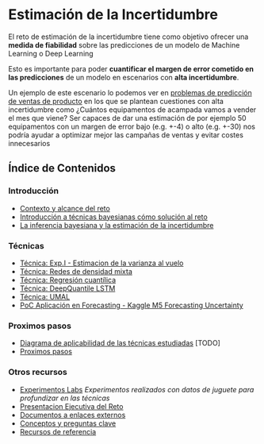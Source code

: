 # Estimación de la Incertidumbre 

El reto de estimación de la incertidumbre tiene como objetivo ofrecer una **medida de fiabilidad** sobre las predicciones de un modelo de Machine Learning o Deep Learning

Esto es importante para poder **cuantificar el margen de error cometido en las predicciones** de un modelo en escenarios con **alta incertidumbre**. 

Un ejemplo de este escenario lo podemos ver en [problemas de predicción de ventas de producto](/poc_forecasting_uncertainty) en los que se plantean cuestiones con alta incertidumbre como ¿Cuántos equipamentos de acampada vamos a vender el mes que viene? Ser capaces de dar una estimación de por ejemplo 50 equipamentos con un margen de error bajo (e.g. +-4) o alto (e.g. +-30) nos podría ayudar a optimizar mejor las campañas de ventas y evitar costes innecesarios

## Índice de Contenidos 

### Introducción
-   [Contexto y alcance del reto](/docs/contexto_industria/README.md)
-   [Introducción a técnicas bayesianas cómo solución al reto](/docs/tecnicas_bayesianas/README.md)
-   [La inferencia bayesiana y la estimación de la incertidumbre](/docs/problematica_bayesiana_y_estimacion_incertidumbre.md) 

### Técnicas
-   [Técnica: Exp.I - Estimacion de la varianza al vuelo](/docs/experimentos_labs/experimentos_q1/README.md)
-   [Técnica: Redes de densidad mixta](/docs/mixture_density_networks.md)
-   [Técnica: Regresión cuantílica](/docs/quantile_regression.md) 
-   [Técnica: DeepQuantile LSTM](/poc_forecasting_uncertainty/techniques/deepquantile_lstm/)
-   [Técnica: UMAL](/docs/umal/)
-   [PoC Aplicación en Forecasting - Kaggle M5 Forecasting Uncertainty](/docs/forecasting_uncertainty/README.md) 

### Proximos pasos
-   [Diagrama de aplicabilidad de las técnicas estudiadas](/docs/problematica_incertidumbre/README.md) [TODO]
-   [Proximos pasos](#prox_pasos)

### Otros recursos

- [Experimentos Labs](/labs_experiments) *Experimentos realizados con datos de juguete para profundizar en las técnicas*
- [Presentacion Ejecutiva del Reto](https://docs.google.com/presentation/d/1mRkL54FNAwC0YNSKmbeWWg-IJNR2ch6oCLktIXDMjfc) 
- [Documentos a enlaces externos](/docs/doc_externos.md)
- [Conceptos y preguntas clave](/core_questions/README.md)
- [Recursos de referencia](/docs/recursos_referencia.md)



